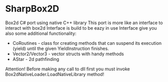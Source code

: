 # SharpBox2D
Box2d C# port using native C++ library
This port is more like an interface to interact with box2d
Interface is build to be eazy in use
Interface give you also some additional functionality:
- CoRoutines - class for creating methods that can suspend its execution (yield) until the given YieldInstruction finishes.
- Vector2/Vector3 - vector structs with handy methods
- AStar - 2d pathfinding

Attention! Before making any call to dll first you must invoke Box2dNativeLoader.LoadNativeLibrary method!